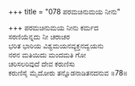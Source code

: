 +++
title = "078 ಪರಮಚಿನುಮಯ ನೀನು"

+++
ಪರಮಚಿನುಮಯ ನೀನು ಕರ್ಮದ  
ಸರಣಿಯೆನ್ನದು ನೀ ಚರಾಚರ  
ಭರಿತ ಭಾರಿಯ ವಿಶ್ವಮಯನವ್ಯಕ್ತನದ್ವಯನು  
ನರನ ಮತಿಯಿದು ಮಂದಮತಿ ಗೋ  
ಚರಿಸಲರಿವುದೆ ದೇವ ಕರುಣಿಸು  
ಕರುಣಿಸೈ ಮೈದೋರು ತನ್ನೊಡನಾಡಿತನದನುವ       ॥78॥
